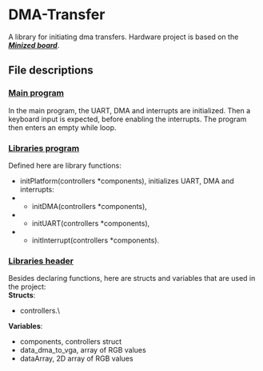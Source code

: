 # DMA-Transfer
A library for initiating dma transfers. Hardware project is based on the [***Minized board***](https://www.avnet.com/wps/portal/us/products/avnet-boards/avnet-board-families/minized/).
## File descriptions
### [Main program](main.c)
In the main program, the UART, DMA and interrupts are initialized. Then a keyboard input is expected, before enabling the interrupts. The program then enters an empty while loop.
### [Libraries program](libs.c)
Defined here are library functions:
- initPlatform(controllers *components), initializes UART, DMA and interrupts:
- - initDMA(controllers *components),
- - initUART(controllers *components),
- - initInterrupt(controllers *components).
### [Libraries header](libs.h)
Besides declaring functions, here are structs and variables that are used in the project:\
**Structs**:
+ controllers.\

**Variables**:
- components, controllers struct
- data_dma_to_vga, array of RGB values
- dataArray, 2D array of RGB values
